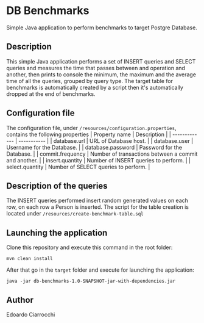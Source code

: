 # DB Benchmarks
Simple Java application to perform benchmarks to target Postgre Database.

## Description
This simple Java application performs a set of INSERT queries and SELECT queries and measures the time that passes between and operation and another, then prints to console the minimum, the maximum and the average time of all the queries, grouped by query type. The target table for benchmarks is automatically created by a script then it's automatically dropped at the end of benchmarks.

## Configuration file
The configuration file, under `/resources/configuration.properties`, contains the following properties
| Property name | Description |
| ------------- | ----------- |
| database.url | URL of Database host. |
| database.user | Username for the Database. |
| database.password | Password for the Database. |
| commit.frequency | Number of transactions between a commit and another. |
| insert.quantity | Number of INSERT queries to perform. |
| select.quantity | Number of SELECT queries to perform. |

## Description of the queries
The INSERT queries performed insert random generated values on each row, on each row a Person is inserted.
The script for the table creation is located under `/resources/create-benchmark-table.sql`

## Launching the application
Clone this repository and execute this command in the root folder:
```
mvn clean install
```
After that go in the `target` folder and execute for launching the application:
```
java -jar db-benchmarks-1.0-SNAPSHOT-jar-with-dependencies.jar
```

## Author

Edoardo Ciarrocchi